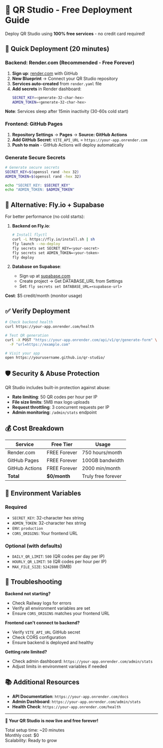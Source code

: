 # 🚀 QR Studio - Free Deployment Guide

Deploy QR Studio using **100% free services** - no credit card required!

## 🎯 Quick Deployment (20 minutes)

### **Backend: Render.com (Recommended - Free Forever)**

1. **Sign up**: [render.com](https://render.com) with GitHub
2. **New Blueprint** → Connect your QR Studio repository
3. **Services auto-created** from `render.yaml` file
4. **Add secrets** in Render dashboard:
   ```bash
   SECRET_KEY=<generate-32-char-hex>
   ADMIN_TOKEN=<generate-32-char-hex>
   ```

**Note**: Services sleep after 15min inactivity (30-60s cold start)

### **Frontend: GitHub Pages**

1. **Repository Settings** → **Pages** → **Source: GitHub Actions**
2. **Add GitHub Secret**: `VITE_API_URL` = `https://your-app.onrender.com`
3. **Push to main** - GitHub Actions will deploy automatically

### **Generate Secure Secrets**

```bash
# Generate secure secrets
SECRET_KEY=$(openssl rand -hex 32)
ADMIN_TOKEN=$(openssl rand -hex 32)

echo "SECRET_KEY: $SECRET_KEY"
echo "ADMIN_TOKEN: $ADMIN_TOKEN"
```

## 🔄 Alternative: Fly.io + Supabase

For better performance (no cold starts):

1. **Backend on Fly.io**:

   ```bash
   # Install flyctl
   curl -L https://fly.io/install.sh | sh
   fly launch --no-deploy
   fly secrets set SECRET_KEY=<your-secret>
   fly secrets set ADMIN_TOKEN=<your-token>
   fly deploy
   ```

2. **Database on Supabase**:
   - Sign up at [supabase.com](https://supabase.com)
   - Create project → Get DATABASE_URL from Settings
   - Set: `fly secrets set DATABASE_URL=<supabase-url>`

**Cost**: $5 credit/month (monitor usage)

## ✅ Verify Deployment

```bash
# Check backend health
curl https://your-app.onrender.com/health

# Test QR generation
curl -X POST "https://your-app.onrender.com/api/v1/qr/generate-form" \
  -F "url=https://example.com"

# Visit your app
open https://yourusername.github.io/qr-studio/
```

## 🛡️ Security & Abuse Protection

QR Studio includes built-in protection against abuse:

- **Rate limiting**: 50 QR codes per hour per IP
- **File size limits**: 5MB max logo uploads
- **Request throttling**: 3 concurrent requests per IP
- **Admin monitoring**: `/admin/stats` endpoint

## 💰 Cost Breakdown

| Service        | Free Tier    | Usage              |
| -------------- | ------------ | ------------------ |
| Render.com     | FREE Forever | 750 hours/month    |
| GitHub Pages   | FREE Forever | 100GB bandwidth    |
| GitHub Actions | FREE Forever | 2000 min/month     |
| **Total**      | **$0/month** | Truly free forever |

## 🔧 Environment Variables

### Required

- `SECRET_KEY`: 32-character hex string
- `ADMIN_TOKEN`: 32-character hex string
- `ENV`: `production`
- `CORS_ORIGINS`: Your frontend URL

### Optional (with defaults)

- `DAILY_QR_LIMIT`: `500` (QR codes per day per IP)
- `HOURLY_QR_LIMIT`: `50` (QR codes per hour per IP)
- `MAX_FILE_SIZE`: `5242880` (5MB)

## 🚨 Troubleshooting

**Backend not starting?**

- Check Railway logs for errors
- Verify all environment variables are set
- Ensure `CORS_ORIGINS` matches your frontend URL

**Frontend can't connect to backend?**

- Verify `VITE_API_URL` GitHub secret
- Check CORS configuration
- Ensure backend is deployed and healthy

**Getting rate limited?**

- Check admin dashboard: `https://your-app.onrender.com/admin/stats`
- Adjust limits in environment variables if needed

## 📚 Additional Resources

- **API Documentation**: `https://your-app.onrender.com/docs`
- **Admin Dashboard**: `https://your-app.onrender.com/admin/stats`
- **Health Check**: `https://your-app.onrender.com/health`

---

**🎉 Your QR Studio is now live and free forever!**

Total setup time: ~20 minutes  
Monthly cost: $0  
Scalability: Ready to grow
